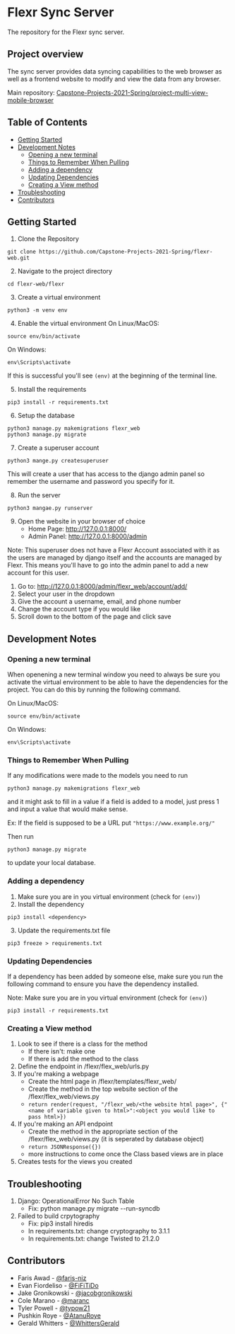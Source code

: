 # Flexr Sync Server
The repository for the Flexr sync server.

## Project overview

The sync server provides data syncing capabilities to the 
web browser as well as a frontend website to modify and
view the data from any browser.

Main repository: [Capstone-Projects-2021-Spring/project-multi-view-mobile-browser](https://github.com/Capstone-Projects-2021-Spring/project-multi-view-mobile-browser)

## Table of Contents
* [Getting Started](#getting-started)
* [Development Notes](#development-notes)
    * [Opening a new terminal](#opening-a-new-terminal)
    * [Things to Remember When Pulling](#things-to-remember-when-pulling)
    * [Adding a dependency](#adding-a-dependency)
    * [Updating Dependencies](#updating-dependencies)
    * [Creating a View method](#creating-a-view-method)
* [Troubleshooting](#troubleshooting)
* [Contributors](#contributors)

## Getting Started

1. Clone the Repository
```shell
git clone https://github.com/Capstone-Projects-2021-Spring/flexr-web.git
```
2. Navigate to the project directory
```shell
cd flexr-web/flexr
```
3. Create a virtual environment
```shell
python3 -m venv env
```
4. Enable the virtual environment 
On Linux/MacOS:
```shell
source env/bin/activate
```

On Windows:
```shell
env\Scripts\activate
```

If this is successful you'll see `(env)` at the 
beginning of the terminal line.

5. Install the requirements
```shell
pip3 install -r requirements.txt
```

6. Setup the database 
```shell
python3 manage.py makemigrations flexr_web
python3 manage.py migrate
```

7. Create a superuser account
```shell
python3 mange.py createsuperuser
```
This will create a user that has access to the 
django admin panel so remember the username and
password you specify for it.

8. Run the server 
```shell
python3 mangae.py runserver
```

9. Open the website in your browser of choice
    * Home Page: http://127.0.0.1:8000/
    * Admin Panel: http://127.0.0.1:8000/admin

Note: This superuser does not have a Flexr 
Account associated with it as the users are 
managed by django itself and the accounts are
managed by Flexr. This means you'll have to go
into the admin panel to add a new account for this
user.

1. Go to: http://127.0.0.1:8000/admin/flexr_web/account/add/
2. Select your user in the dropdown
3. Give the account a username, email, and phone number
4. Change the account type if you would like
5. Scroll down to the bottom of the page and click save


## Development Notes

### Opening a new terminal

When openening a new terminal window you need to always be sure
you activate the virtual environment to be able to have the
dependencies for the project. You can do this by running the
following command.

On Linux/MacOS:
```shell
source env/bin/activate
```

On Windows:
```shell
env\Scripts\activate
```

### Things to Remember When Pulling
If any modifications were made to the models you need to run
```shell
python3 manage.py makemigrations flexr_web
```
and it might ask to fill in a value if a field is added to a model, 
just press 1 and input a value that would make sense.

Ex: 
If the field is supposed to be a URL put `"https://www.example.org/"`

Then run
```shell
python3 manage.py migrate
```
to update your local database.


### Adding a dependency
1. Make sure you are in you virtual environment (check for `(env)`)
2. Install the dependency
```shell
pip3 install <dependency>
```
3. Update the requirements.txt file
```shell
pip3 freeze > requirements.txt
```

### Updating Dependencies
If a dependency has been added by someone else, make sure you run 
the following command to ensure you have the dependency installed.

Note: Make sure you are in you virtual environment (check for `(env)`)
```shell
pip3 install -r requirements.txt
```

### Creating a View method
1. Look to see if there is a class for the method
    * If there isn't: make one
    * If there is add the method to the class
2. Define the endpoint in /flexr/flex_web/urls.py
3. If you're making a webpage
    * Create the html page in /flexr/templates/flexr_web/
    * Create the method in the top website section of the /flexr/flex_web/views.py
    * `return render(request, "/flexr_web/<the website html page>", {"<name of variable given to html>":<object you would like to pass html>})`
4. If you're making an API endpoint
    * Create the method in the appropriate section of the /flexr/flex_web/views.py (it is seperated by database object)
    * `return JSONResponse({})`
    * more instructions to come once the Class based views are in place
5. Creates tests for the views you created

## Troubleshooting
1. Django: OperationalError No Such Table
      * Fix: python manage.py migrate --run-syncdb
2. Failed to build crpytography
      * Fix: pip3 install hiredis
      * In requirements.txt: change cryptography to 3.1.1
      * In requirements.txt: change Twisted to 21.2.0

## Contributors
* Faris Awad - [@faris-niz](https://www.github.com/faris-niz)
* Evan Fiordeliso - [@FiFiTiDo](https://www.github.com/fifitido)
* Jake Gronikowski - [@jacobgronikowski](https://www.github.com/jacobgronikowski)
* Cole Marano - [@maranc](https://www.github.com/maranc)
* Tyler Powell - [@typow21](https://www.github.com/typow21)
* Pushkin Roye - [@AtanuRoye](https://github.com/AtanuRoye)
* Gerald Whitters - [@WhittersGerald](https://www.github.com/WhittersGerald)
